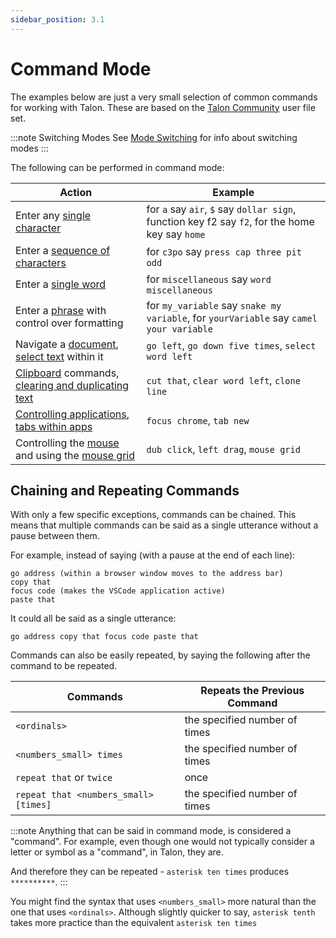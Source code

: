 ```yaml
---
sidebar_position: 3.1
---
```


# Command Mode

The examples below are just a very small selection of common commands for working with Talon. These are based on the [Talon Community](https://github.com/talonhub/community) user file set.

:::note Switching Modes
See [Mode Switching](/docs/Basic%20Usage/talon-modes.md) for info about switching modes
:::

The following can be performed in command mode:

| Action                                                                                                                                                     | Example                                                                                         |
| ---------------------------------------------------------------------------------------------------------------------------------------------------------- | ----------------------------------------------------------------------------------------------- |
| Enter any [single character](./single-characters.md)                                                                                                       | for `a` say `air`, `$` say `dollar sign`, function key f2 say `f2`, for the home key say `home` |
| Enter a [sequence of characters](./single-characters.md#entering-multiple-characters)                                                                      | for `c3po` say `press cap three pit odd`                                                        |
| Enter a [single word](./text-and-navigation.md#saying-individual-words)                                                                                    | for `miscellaneous` say `word miscellaneous`                                                    |
| Enter a [phrase](./formatters.md) with control over formatting                                                                                             | for `my_variable` say `snake my variable`, for `yourVariable` say `camel your variable`         |
| Navigate a [document](./text-and-navigation.md#navigation), [select text](./text-and-navigation.md#selecting) within it                                    | `go left`, `go down five times`, `select word left`                                             |
| [Clipboard](./text-and-navigation.md#cut-copy-and-paste) commands, [clearing and duplicating text](./text-and-navigation.md#deleting-and-duplicating-text) | `cut that`, `clear word left`, `clone line`                                                     |
| [Controlling applications](./pc-control.md#working-with-applications), [tabs within apps](./pc-control.md#working-with-tabs)                               | `focus chrome`, `tab new`                                                                       |
| Controlling the [mouse](./pc-control.md#mouse-commands) and using the [mouse grid](./pc-control.md#mouse-grid)                                             | `dub click`, `left drag`, `mouse grid`                                                          |

## Chaining and Repeating Commands

With only a few specific exceptions, commands can be chained.
This means that multiple commands can be said as a single utterance without a pause between them.

For example, instead of saying (with a pause at the end of each line):

```
go address (within a browser window moves to the address bar)
copy that
focus code (makes the VSCode application active)
paste that
```

It could all be said as a single utterance:

```
go address copy that focus code paste that
```

Commands can also be easily repeated, by saying the following after the command to be repeated.

| Commands                              | Repeats the Previous Command  |
| ------------------------------------- | ----------------------------- |
| `<ordinals>`                          | the specified number of times |
| `<numbers_small> times`               | the specified number of times |
| `repeat that` or `twice`              | once                          |
| `repeat that <numbers_small> [times]` | the specified number of times |

:::note
Anything that can be said in command mode, is considered a "command".
For example, even though one would not typically consider a letter or symbol as a "command", in Talon, they are.

And therefore they can be repeated - `asterisk ten times` produces `**********`.
:::

You might find the syntax that uses `<numbers_small>` more natural than the one that uses `<ordinals>`.
Although slightly quicker to say, `asterisk tenth` takes more practice than the equivalent `asterisk ten times`
